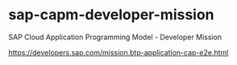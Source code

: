 # sap-capm-developer-mission
SAP Cloud Application Programming Model - Developer Mission

https://developers.sap.com/mission.btp-application-cap-e2e.html
